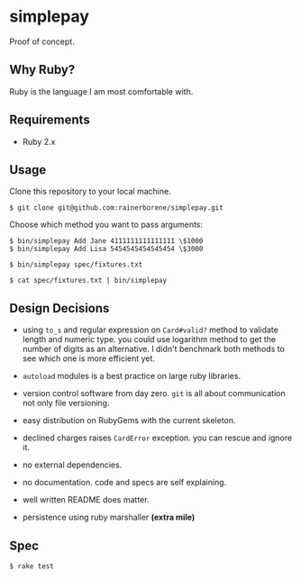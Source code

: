 # simplepay

Proof of concept.

## Why Ruby?

Ruby is the language I am most comfortable with.

## Requirements

- Ruby 2.x

## Usage

Clone this repository to your local machine.

```shell
$ git clone git@github.com:rainerborene/simplepay.git
```

Choose which method you want to pass arguments:

```shell
$ bin/simplepay Add Jane 4111111111111111 \$1000 
$ bin/simplepay Add Lisa 5454545454545454 \$3000 
```

```shell
$ bin/simplepay spec/fixtures.txt
```

```shell
$ cat spec/fixtures.txt | bin/simplepay
```

## Design Decisions

- using `to_s` and regular expression on `Card#valid?` method to validate
  length and numeric type. you could use logarithm method to get the number of
  digits as an alternative. I didn't benchmark both methods to see which one is
  more efficient yet.

- `autoload` modules is a best practice on large ruby libraries.

- version control software from day zero. `git` is all about communication
  not only file versioning.

- easy distribution on RubyGems with the current skeleton.

- declined charges raises `CardError` exception. you can rescue and ignore it.

- no external dependencies.

- no documentation. code and specs are self explaining.

- well written README does matter.

- persistence using ruby marshaller **(extra mile)**

## Spec

```shell
$ rake test
```
